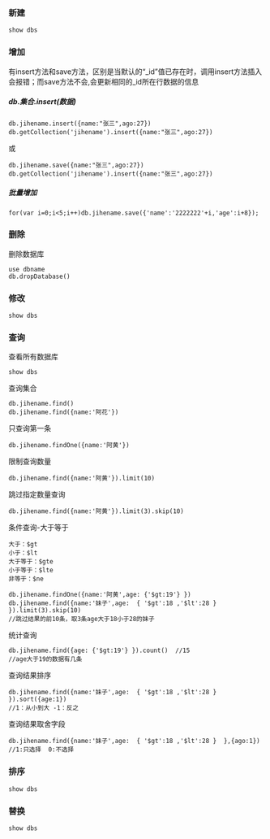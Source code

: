 
### 新建
```
show dbs
```
### 增加
有insert方法和save方法，区别是当默认的“_id”值已存在时，调用insert方法插入会报错；而save方法不会,会更新相同的_id所在行数据的信息
##### db.集合.insert(数据)
```
db.jihename.insert({name:"张三",ago:27})
db.getCollection('jihename').insert({name:"张三",ago:27})
```
或
```
db.jihename.save({name:"张三",ago:27})
db.getCollection('jihename').insert({name:"张三",ago:27})
```
##### 批量增加
```
for(var i=0;i<5;i++)db.jihename.save({'name':'2222222'+i,'age':i+8});
```
### 删除
删除数据库
```
use dbname
db.dropDatabase()
```
### 修改
```
show dbs
```
### 查询
查看所有数据库
```
show dbs
```
查询集合
```
db.jihename.find()
db.jihename.find({name:'阿花'})
```
只查询第一条
```
db.jihename.findOne({name:'阿黄'})
```
限制查询数量
```
db.jihename.find({name:'阿黄'}).limit(10)
```
跳过指定数量查询
```
db.jihename.find({name:'阿黄'}).limit(3).skip(10)
```
条件查询-大于等于
```
大于：$gt
小于：$lt
大于等于：$gte
小于等于：$lte
非等于：$ne

db.jihename.findOne({name:'阿黄',age: {'$gt:19'} })
db.jihename.find({name:'妹子',age:  { '$gt':18 ,'$lt':28 }  }).limit(3).skip(10)
//跳过结果的前10条，取3条age大于18小于28的妹子
```
统计查询
```
db.jihename.find({age: {'$gt:19'} }).count()  //15
//age大于19的数据有几条 
```
查询结果排序
```
db.jihename.find({name:'妹子',age:  { '$gt':18 ,'$lt':28 }  }).sort({age:1})
//1：从小到大 -1：反之
```
查询结果取舍字段
```
db.jihename.find({name:'妹子',age:  { '$gt':18 ,'$lt':28 }  },{ago:1})
//1:只选择  0:不选择

```


### 排序
```
show dbs
```
### 替换
```
show dbs
```


